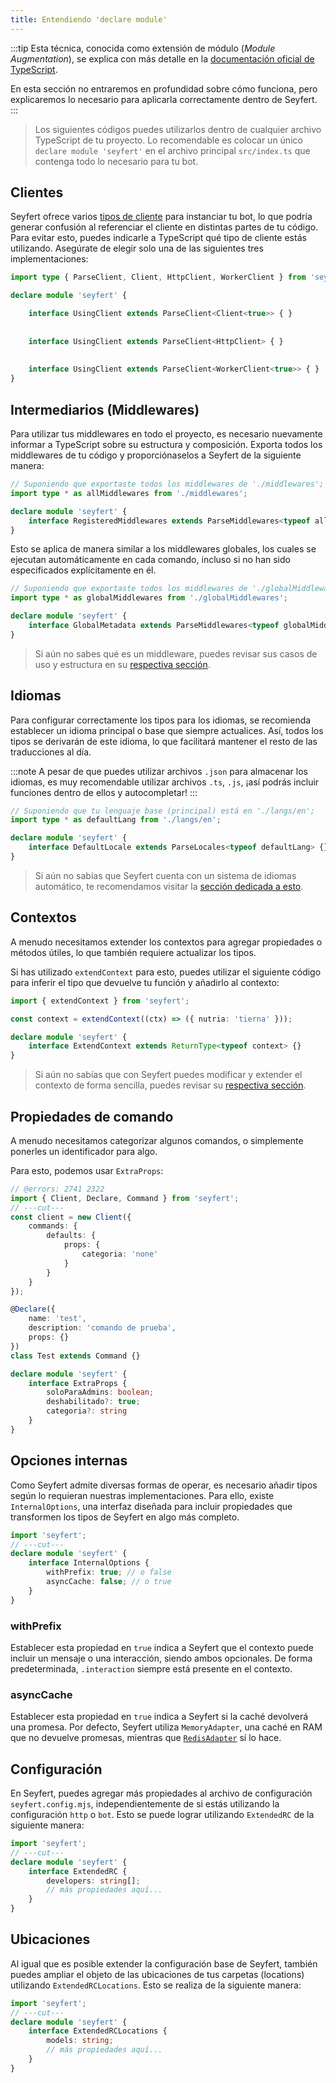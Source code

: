 ```yaml
---
title: Entendiendo 'declare module'
---
```


:::tip
Esta técnica, conocida como extensión de módulo (*Module Augmentation*), se explica con más detalle en la [documentación oficial de TypeScript](https://www.typescriptlang.org/docs/handbook/declaration-merging.html#module-augmentation).

En esta sección no entraremos en profundidad sobre cómo funciona, pero explicaremos lo necesario para aplicarla correctamente dentro de Seyfert.
:::

> Los siguientes códigos puedes utilizarlos dentro de cualquier archivo TypeScript de tu proyecto. Lo recomendable es colocar un único `declare module 'seyfert'` en el archivo principal `src/index.ts` que contenga todo lo necesario para tu bot.

## Clientes

Seyfert ofrece varios [tipos de cliente](./setup-project) para instanciar tu bot, lo que podría generar confusión al referenciar el cliente en distintas partes de tu código. Para evitar esto, puedes indicarle a TypeScript qué tipo de cliente estás utilizando. Asegúrate de elegir solo una de las siguientes tres implementaciones:

```ts twoslash {"Gateway":4-5} {"HTTP":7-8} {"Worker":10-11} copy
import type { ParseClient, Client, HttpClient, WorkerClient } from 'seyfert';

declare module 'seyfert' {

    interface UsingClient extends ParseClient<Client<true>> { }
  
  
    interface UsingClient extends ParseClient<HttpClient> { }
  
  
    interface UsingClient extends ParseClient<WorkerClient<true>> { }
}
```

## Intermediarios (Middlewares)

Para utilizar tus middlewares en todo el proyecto, es necesario nuevamente informar a TypeScript sobre su estructura y composición. Exporta todos los middlewares de tu código y proporciónaselos a Seyfert de la siguiente manera:

```ts {2,5} copy
// Suponiendo que exportaste todos los middlewares de './middlewares';
import type * as allMiddlewares from './middlewares';

declare module 'seyfert' {
    interface RegisteredMiddlewares extends ParseMiddlewares<typeof allMiddlewares> {}
}
```

Esto se aplica de manera similar a los middlewares globales, los cuales se ejecutan automáticamente en cada comando, incluso si no han sido especificados explícitamente en él.

```ts {2,5} copy
// Suponiendo que exportaste todos los middlewares de './globalMiddlewares';
import type * as globalMiddlewares from './globalMiddlewares';

declare module 'seyfert' {
    interface GlobalMetadata extends ParseMiddlewares<typeof globalMiddlewares> {}
}
```

> Si aún no sabes qué es un middleware, puedes revisar sus casos de uso y estructura en su [respectiva sección](../commands/middlewares).

## Idiomas

Para configurar correctamente los tipos para los idiomas, se recomienda establecer un idioma principal o base que siempre actualices. Así, todos los tipos se derivarán de este idioma, lo que facilitará mantener el resto de las traducciones al día.

:::note
A pesar de que puedes utilizar archivos `.json` para almacenar los idiomas, es muy recomendable utilizar archivos `.ts`, `.js`, ¡así podrás incluir funciones dentro de ellos y autocompletar!
:::


```ts {2,5} copy
// Suponiendo que tu lenguaje base (principal) está en './langs/en';
import type * as defaultLang from './langs/en';

declare module 'seyfert' {
    interface DefaultLocale extends ParseLocales<typeof defaultLang> {}
}
```

> Si aún no sabías que Seyfert cuenta con un sistema de idiomas automático, te recomendamos visitar la [sección dedicada a esto](../i18n/languages).
 
## Contextos

A menudo necesitamos extender los contextos para agregar propiedades o métodos útiles, lo que también requiere actualizar los tipos.

Si has utilizado `extendContext` para esto, puedes utilizar el siguiente código para inferir el tipo que devuelve tu función y añadirlo al contexto:

```ts twoslash {3,6} copy
import { extendContext } from 'seyfert';

const context = extendContext((ctx) => ({ nutria: 'tierna' }));

declare module 'seyfert' {
    interface ExtendContext extends ReturnType<typeof context> {}
}
```

> Si aún no sabías que con Seyfert puedes modificar y extender el contexto de forma sencilla, puedes revisar su [respectiva sección](../commands/extend-commandcontext).

## Propiedades de comando

A menudo necesitamos categorizar algunos comandos, o simplemente ponerles un identificador para algo.

Para esto, podemos usar `ExtraProps`:

```ts twoslash {3,6} copy
// @errors: 2741 2322
import { Client, Declare, Command } from 'seyfert';
// ---cut---
const client = new Client({
    commands: {
        defaults: {
            props: {
                categoria: 'none'
            }
        }
    }
});

@Declare({
    name: 'test',
    description: 'comando de prueba',
    props: {}
})
class Test extends Command {}

declare module 'seyfert' {
    interface ExtraProps {
        soloParaAdmins: boolean;
        deshabilitado?: true;
        categoria?: string
    }
}
```

## Opciones internas

Como Seyfert admite diversas formas de operar, es necesario añadir tipos según lo requieran nuestras implementaciones. Para ello, existe `InternalOptions`, una interfaz diseñada para incluir propiedades que transformen los tipos de Seyfert en algo más completo.

```ts twoslash copy
import 'seyfert';
// ---cut---
declare module 'seyfert' {
    interface InternalOptions {
        withPrefix: true; // o false
        asyncCache: false; // o true
    }
}
```

### withPrefix

Establecer esta propiedad en `true` indica a Seyfert que el contexto puede incluir un mensaje o una interacción, siendo ambos opcionales. De forma predeterminada, `.interaction` siempre está presente en el contexto.

### asyncCache

Establecer esta propiedad en `true` indica a Seyfert si la caché devolverá una promesa. Por defecto, Seyfert utiliza `MemoryAdapter`, una caché en RAM que no devuelve promesas, mientras que [`RedisAdapter`](https://npmjs.com/package/@slipher/redis-adapter) sí lo hace.


## Configuración

En Seyfert, puedes agregar más propiedades al archivo de configuración `seyfert.config.mjs`, independientemente de si estás utilizando la configuración `http` o `bot`. Esto se puede lograr utilizando `ExtendedRC` de la siguiente manera:

```ts twoslash
import 'seyfert';
// ---cut---
declare module 'seyfert' {
    interface ExtendedRC {
        developers: string[];
        // más propiedades aquí...
    }
}
```


## Ubicaciones

Al igual que es posible extender la configuración base de Seyfert, también puedes ampliar el objeto de las ubicaciones de tus carpetas (locations) utilizando `ExtendedRCLocations`. Esto se realiza de la siguiente manera:

```ts twoslash
import 'seyfert';
// ---cut---
declare module 'seyfert' {
    interface ExtendedRCLocations {
        models: string;
        // más propiedades aquí...
    }
}
```
